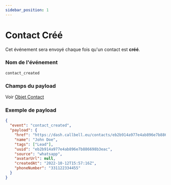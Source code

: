 ```yaml
---
sidebar_position: 1
---
```


# Contact Créé

Cet événement sera envoyé chaque fois qu'un contact est **créé**.

### Nom de l'événement

`contact_created`

### Champs du payload

Voir [Objet Contact](./../../object_types/contact.md)

### Exemple de payload

```json title=payload.json
{
  "event": "contact_created",
  "payload": {
    "href": "https://dash.callbell.eu/contacts/eb2b914a977e4ab896e7b886698b3eac",
    "name": "John Doe",
    "tags": ["Lead"],
    "uuid": "eb2b914a977e4ab896e7b886698b3eac",
    "source": "whatsapp",
    "avatarUrl": null,
    "createdAt": "2022-10-12T15:57:16Z",
    "phoneNumber": "331122334455"
  }
}
```